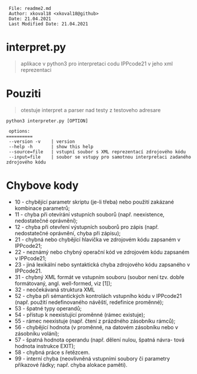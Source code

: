 ```
 File: readme2.md
 Author: xkoval18 <xkoval18@github>
 Date: 21.04.2021
 Last Modified Date: 21.04.2021
```

# interpret.py
> aplikace v python3 pro interpretaci codu IPPcode21 v jeho xml reprezentaci 

# Pouziti
> otestuje interpret a parser nad testy z testoveho adresare

	python3 interpreter.py [OPTION]

	 options:
	==========
	 --version -v    | version
	 --help -h       | show this help
	 --source=file   | vstupní soubor s XML reprezentací zdrojového kódu
	 --input=file    | soubor se vstupy pro samotnou interpretaci zadaného zdrojového kódu

# Chybove kody
* 10 - chybějící parametr skriptu (je-li třeba) nebo použití zakázané kombinace parametrů;
* 11 - chyba při otevírání vstupních souborů (např. neexistence, nedostatečné oprávnění);
* 12 - chyba při otevření výstupních souborů pro zápis (např. nedostatečné oprávnění, chyba při zápisu);
* 21 - chybná nebo chybějící hlavička ve zdrojovém kódu zapsaném v IPPcode21;
* 22 - neznámý nebo chybný operační kód ve zdrojovém kódu zapsaném v IPPcode21;
* 23 - jiná lexikální nebo syntaktická chyba zdrojového kódu zapsaného v IPPcode21.
* 31 - chybný XML formát ve vstupním souboru (soubor není tzv. dobře formátovaný, angl.  well-formed, viz [1]);
* 32 - neočekávaná struktura XML 
* 52 - chyba při sémantických kontrolách vstupního kódu v IPPcode21 (např. použití nedefinovaného návěští, redefinice proměnné);
* 53 - špatné typy operandů;
* 54 - přístup k neexistující proměnné (rámec existuje);
* 55 - rámec neexistuje (např. čtení z prázdného zásobníku rámců);
* 56 - chybějící hodnota (v proměnné, na datovém zásobníku nebo v zásobníku volání);
* 57 - špatná hodnota operandu (např. dělení nulou, špatná návra- tová hodnota instrukce EXIT);
* 58 - chybná práce s řetězcem.
* 99 - interní chyba (neovlivněná vstupními soubory či parametry příkazové řádky; např. chyba alokace paměti).

